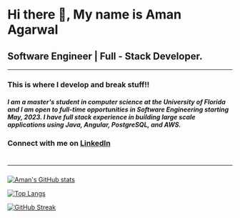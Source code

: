 # Hi there 👋,  My name is Aman Agarwal
## Software Engineer | Full  - Stack Developer.
---
### This is where I develop and break stuff!!
##### I am a master's student in computer science at the University of Florida and I am open to full-time opportunities in Software Engineering starting May, 2023. I have full stack experience in building large scale applications using Java, Angular, PostgreSQL, and AWS. 
### Connect with me on [LinkedIn](https://linkedin.com/in/aman1902/)
#
---
###

[![Aman's GitHub stats](https://github-readme-stats.vercel.app/api?username=amanagarwal19&hide=contribs,prs&count_private=true&show_icons=true&include_all_commits=true&custom_title=Aman's&nbsp;Github&nbsp;Stats)](https://github.com/amanagarwal19/github-readme-stats)

[![Top Langs](https://github-readme-stats.vercel.app/api/top-langs/?username=amanagarwal19&layout=compact)](https://github.com/amanagarwal19/github-readme-stats)

[![GitHub Streak](https://streak-stats.demolab.com?user=amanagarwal19)](https://git.io/streak-stats)
